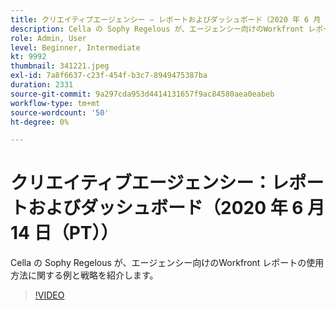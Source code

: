 ```yaml
---
title: クリエイティブエージェンシー – レポートおよびダッシュボード（2020 年 6 月 14 日（PT））
description: Cella の Sophy Regelous が、エージェンシー向けのWorkfront レポートの使用方法に関する例と戦略を紹介します。
role: Admin, User
level: Beginner, Intermediate
kt: 9992
thumbnail: 341221.jpeg
exl-id: 7a8f6637-c23f-454f-b3c7-8949475387ba
duration: 2331
source-git-commit: 9a297cda953d4414131657f9ac84580aea0eabeb
workflow-type: tm+mt
source-wordcount: '50'
ht-degree: 0%

---
```


# クリエイティブエージェンシー：レポートおよびダッシュボード（2020 年 6 月 14 日（PT））

Cella の Sophy Regelous が、エージェンシー向けのWorkfront レポートの使用方法に関する例と戦略を紹介します。

>[!VIDEO](https://video.tv.adobe.com/v/341221/?quality=12&learn=on)
